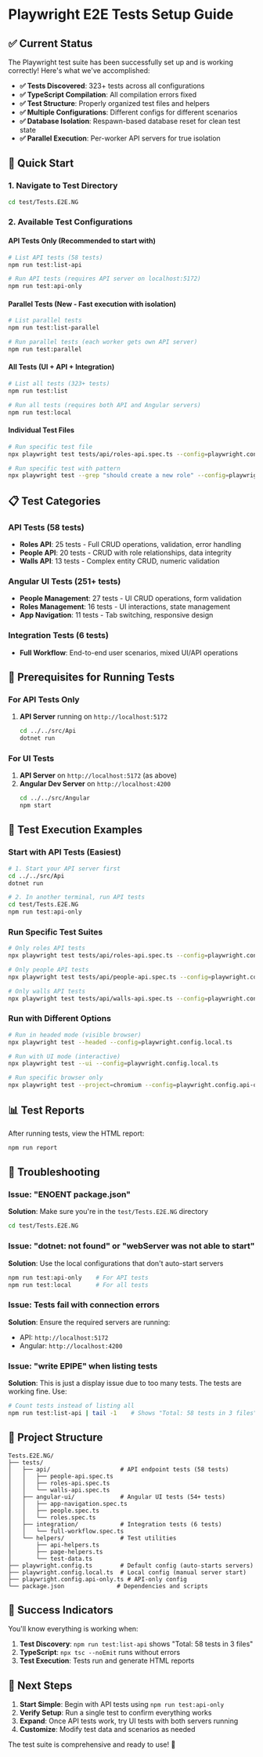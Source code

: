 # Playwright E2E Tests Setup Guide

## ✅ Current Status

The Playwright test suite has been successfully set up and is working correctly! Here's what we've accomplished:

- **✅ Tests Discovered**: 323+ tests across all configurations
- **✅ TypeScript Compilation**: All compilation errors fixed
- **✅ Test Structure**: Properly organized test files and helpers
- **✅ Multiple Configurations**: Different configs for different scenarios
- **✅ Database Isolation**: Respawn-based database reset for clean test state
- **✅ Parallel Execution**: Per-worker API servers for true isolation

## 🚀 Quick Start

### 1. Navigate to Test Directory
```bash
cd test/Tests.E2E.NG
```

### 2. Available Test Configurations

#### **API Tests Only** (Recommended to start with)
```bash
# List API tests (58 tests)
npm run test:list-api

# Run API tests (requires API server on localhost:5172)
npm run test:api-only
```

#### **Parallel Tests** (New - Fast execution with isolation)
```bash
# List parallel tests
npm run test:list-parallel

# Run parallel tests (each worker gets own API server)
npm run test:parallel
```

#### **All Tests** (UI + API + Integration)
```bash
# List all tests (323+ tests)
npm run test:list

# Run all tests (requires both API and Angular servers)
npm run test:local
```

#### **Individual Test Files**
```bash
# Run specific test file
npx playwright test tests/api/roles-api.spec.ts --config=playwright.config.api-only.ts

# Run specific test with pattern
npx playwright test --grep "should create a new role" --config=playwright.config.api-only.ts
```

## 📋 Test Categories

### API Tests (58 tests)
- **Roles API**: 25 tests - Full CRUD operations, validation, error handling
- **People API**: 20 tests - CRUD with role relationships, data integrity
- **Walls API**: 13 tests - Complex entity CRUD, numeric validation

### Angular UI Tests (251+ tests)
- **People Management**: 27 tests - UI CRUD operations, form validation
- **Roles Management**: 16 tests - UI interactions, state management
- **App Navigation**: 11 tests - Tab switching, responsive design

### Integration Tests (6 tests)
- **Full Workflow**: End-to-end user scenarios, mixed UI/API operations

## 🔧 Prerequisites for Running Tests

### For API Tests Only
1. **API Server** running on `http://localhost:5172`
   ```bash
   cd ../../src/Api
   dotnet run
   ```

### For UI Tests
1. **API Server** on `http://localhost:5172` (as above)
2. **Angular Dev Server** on `http://localhost:4200`
   ```bash
   cd ../../src/Angular
   npm start
   ```

## 🎯 Test Execution Examples

### Start with API Tests (Easiest)
```bash
# 1. Start your API server first
cd ../../src/Api
dotnet run

# 2. In another terminal, run API tests
cd test/Tests.E2E.NG
npm run test:api-only
```

### Run Specific Test Suites
```bash
# Only roles API tests
npx playwright test tests/api/roles-api.spec.ts --config=playwright.config.api-only.ts

# Only people API tests  
npx playwright test tests/api/people-api.spec.ts --config=playwright.config.api-only.ts

# Only walls API tests
npx playwright test tests/api/walls-api.spec.ts --config=playwright.config.api-only.ts
```

### Run with Different Options
```bash
# Run in headed mode (visible browser)
npx playwright test --headed --config=playwright.config.local.ts

# Run with UI mode (interactive)
npx playwright test --ui --config=playwright.config.local.ts

# Run specific browser only
npx playwright test --project=chromium --config=playwright.config.api-only.ts
```

## 📊 Test Reports

After running tests, view the HTML report:
```bash
npm run report
```

## 🐛 Troubleshooting

### Issue: "ENOENT package.json"
**Solution**: Make sure you're in the `test/Tests.E2E.NG` directory
```bash
cd test/Tests.E2E.NG
```

### Issue: "dotnet: not found" or "webServer was not able to start"
**Solution**: Use the local configurations that don't auto-start servers
```bash
npm run test:api-only    # For API tests
npm run test:local       # For all tests
```

### Issue: Tests fail with connection errors
**Solution**: Ensure the required servers are running:
- API: `http://localhost:5172`
- Angular: `http://localhost:4200`

### Issue: "write EPIPE" when listing tests
**Solution**: This is just a display issue due to too many tests. The tests are working fine. Use:
```bash
# Count tests instead of listing all
npm run test:list-api | tail -1    # Shows "Total: 58 tests in 3 files"
```

## 📁 Project Structure

```
Tests.E2E.NG/
├── tests/
│   ├── api/                    # API endpoint tests (58 tests)
│   │   ├── people-api.spec.ts
│   │   ├── roles-api.spec.ts
│   │   └── walls-api.spec.ts
│   ├── angular-ui/             # Angular UI tests (54+ tests)
│   │   ├── app-navigation.spec.ts
│   │   ├── people.spec.ts
│   │   └── roles.spec.ts
│   ├── integration/            # Integration tests (6 tests)
│   │   └── full-workflow.spec.ts
│   └── helpers/                # Test utilities
│       ├── api-helpers.ts
│       ├── page-helpers.ts
│       └── test-data.ts
├── playwright.config.ts        # Default config (auto-starts servers)
├── playwright.config.local.ts  # Local config (manual server start)
├── playwright.config.api-only.ts # API-only config
└── package.json               # Dependencies and scripts
```

## 🎉 Success Indicators

You'll know everything is working when:

1. **Test Discovery**: `npm run test:list-api` shows "Total: 58 tests in 3 files"
2. **TypeScript**: `npx tsc --noEmit` runs without errors
3. **Test Execution**: Tests run and generate HTML reports

## 🚀 Next Steps

1. **Start Simple**: Begin with API tests using `npm run test:api-only`
2. **Verify Setup**: Run a single test to confirm everything works
3. **Expand**: Once API tests work, try UI tests with both servers running
4. **Customize**: Modify test data and scenarios as needed

The test suite is comprehensive and ready to use! 🎯
